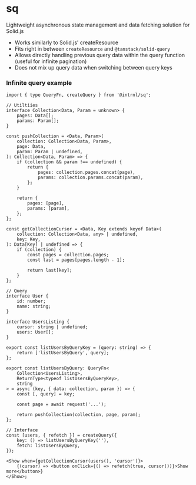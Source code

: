 # sq

Lightweight asynchronous state management and data fetching solution for Solid.js

- Works similarly to Solid.js' createResource
- Fits right in between `createResource` and `@tanstack/solid-query`
- Allows directly handling previous query data within the query function (useful for infinite pagination)
- Does not mix up query data when switching between query keys

### Infinite query example

```tsx
import { type QueryFn, createQuery } from '@intrnl/sq';

// Utiltiies
interface Collection<Data, Param = unknown> {
	pages: Data[];
	params: Param[];
}

const pushCollection = <Data, Param>(
	collection: Collection<Data, Param>,
	page: Data,
	param: Param | undefined,
): Collection<Data, Param> => {
	if (collection && param !== undefined) {
		return {
			pages: collection.pages.concat(page),
			params: collection.params.concat(param),
		};
	}

	return {
		pages: [page],
		params: [param],
	};
};

const getCollectionCursor = <Data, Key extends keyof Data>(
	collection: Collection<Data, any> | undefined,
	key: Key,
): Data[Key] | undefined => {
	if (collection) {
		const pages = collection.pages;
		const last = pages[pages.length - 1];

		return last[key];
	}
};

// Query
interface User {
	id: number;
	name: string;
}

interface UsersListing {
	cursor: string | undefined;
	users: User[];
}

export const listUsersByQueryKey = (query: string) => {
	return ['listUsersByQuery', query];
};

export const listUsersByQuery: QueryFn<
	Collection<UsersListing>,
	ReturnType<typeof listUsersByQueryKey>,
	string
> = async (key, { data: collection, param }) => {
	const [, query] = key;

	const page = await request('...');

	return pushCollection(collection, page, param);
};

// Interface
const [users, { refetch }] = createQuery({
	key: () => listUsersByQueryKey(''),
	fetch: listUsersByQuery,
});

<Show when={getCollectionCursor(users(), 'cursor')}>
	{(cursor) => <button onClick={() => refetch(true, cursor())}>Show more</button>}
</Show>;
```
